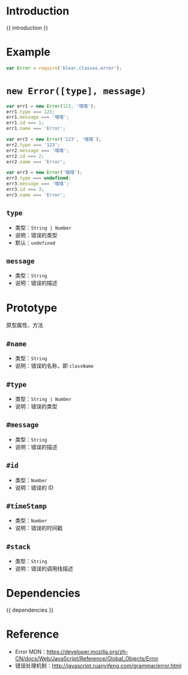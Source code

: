 # Introduction
{{ introduction }}





# Example
```js
var Error = require('blear.classes.error');
```




# `new Error([type], message)`
```js
var err1 = new Error(123, '嘻嘻');
err1.type === 123;
err1.message === '嘻嘻';
err1.id === 1;
err1.name === 'Error';

var err2 = new Error('123', '嘻嘻');
err2.type === '123';
err2.message === '嘻嘻';
err2.id === 2;
err2.name === 'Error';

var err3 = new Error('嘻嘻');
err3.type === undefined;
err3.message === '嘻嘻';
err3.id === 3;
err3.name === 'Error';

```

## `type`
- 类型：`String | Number`
- 说明：错误的类型
- 默认：`undefined`

## `message`
- 类型：`String`
- 说明：错误的描述



# Prototype
原型属性、方法

## `#name`
- 类型：`String`
- 说明：错误的名称，即 `className`

## `#type`
- 类型：`String | Number`
- 说明：错误的类型

## `#message`
- 类型：`String`
- 说明：错误的描述

## `#id`
- 类型：`Number`
- 说明：错误的 ID

## `#timeStamp`
- 类型：`Number`
- 说明：错误的时间戳

## `#stack`
- 类型：`String`
- 说明：错误的调用栈描述




# Dependencies
{{ dependencies }}





# Reference
- Error MDN：<https://developer.mozilla.org/zh-CN/docs/Web/JavaScript/Reference/Global_Objects/Error>
- 错误处理机制：<http://javascript.ruanyifeng.com/grammar/error.html>

